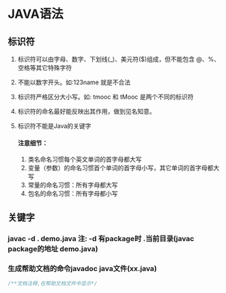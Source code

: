 # JAVA语法

## 标识符

1. 标识符可以由字母、数字、下划线(_)、美元符($)组成，但不能包含 @、%、空格等其它特殊字符

2. 不能以数字开头。如:123name 就是不合法

3. 标识符严格区分大小写。如: tmooc 和 tMooc 是两个不同的标识符

4. 标识符的命名最好能反映出其作用，做到见名知意。

5. 标识符不能是Java的关键字

   #### 注意细节：
   1. 类名命名习惯每个英文单词的首字母都大写
   2. 变量（参数）的命名习惯首个单词的首字母小写，其它单词的首字母都大写
   3. 常量的命名习惯：所有字母都大写
   4. 包名的命名习惯：所有字母都小写

## 关键字

### javac -d . demo.java 注: -d 有package时  .当前目录(javac package的地址 demo.java)

### 生成帮助文档的命令javadoc java文件(xx.java)

~~~java
/**文档注释,在帮助文档文件中显示*/
~~~